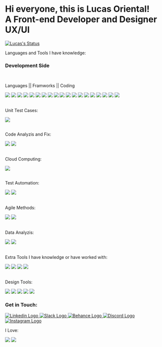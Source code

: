 # Hi everyone, this is Lucas Oriental! <br/> A Front-end Developer and Designer UX/UI

  [![Lucas's Status](https://github-readme-stats.vercel.app/api?username=lucasoriental)](https://github.com/lucasoriental/github-readme-stats)


<div>
  <p style="color:"red">Languages and Tools I have knowledge:</p>
  <div class="development">
      <h3>Development Side</h3>
    <div id="development-language-or-framework">
      <br/>
      <p>Languages || Framworks || Coding</p>
      <img src="https://img.shields.io/badge/React-20232A?style=for-the-badge&logo=react&logoColor=61DAFB"/>
      <img src="https://img.shields.io/badge/React_Router-CA4245?style=for-the-badge&logo=react-router&logoColor=white"/>
      <img src="https://img.shields.io/badge/axios-671ddf?&style=for-the-badge&logo=axios&logoColor=white"/>
      <img src="https://img.shields.io/badge/JavaScript-F7DF1E?style=for-the-badge&logo=javascript&logoColor=black"/>
      <img src="https://img.shields.io/badge/TypeScript-007ACC?style=for-the-badge&logo=typescript&logoColor=white"/>
      <img src="https://img.shields.io/badge/HTML5-E34F26?style=for-the-badge&logo=html5&logoColor=white"/>
      <img src="https://img.shields.io/badge/CSS3-1572B6?style=for-the-badge&logo=css3&logoColor=white"/>
      <img src="https://img.shields.io/badge/Sass-CC6699?style=for-the-badge&logo=sass&logoColor=white"/>
      <img src="https://img.shields.io/badge/Node.js-43853D?style=for-the-badge&logo=node.js&logoColor=white"/>
      <img src="https://img.shields.io/badge/MySQL-005C84?style=for-the-badge&logo=mysql&logoColor=white"/>
      <img src="https://img.shields.io/badge/React_Native-20232A?style=for-the-badge&logo=react&logoColor=61DAFB"/>
      <img src="https://img.shields.io/badge/Chart%20js-FF6384?style=for-the-badge&logo=chartdotjs&logoColor=white"/>
      <img src="https://img.shields.io/badge/GIT-E44C30?style=for-the-badge&logo=git&logoColor=white"/>
      <img src="https://img.shields.io/badge/npm-CB3837?style=for-the-badge&logo=npm&logoColor=white"/>
      <img src="https://img.shields.io/badge/conda-342B029.svg?&style=for-the-badge&logo=anaconda&logoColor=white"/>
      <img src="https://img.shields.io/badge/Visual_Studio_Code-0078D4?style=for-the-badge&logo=visual%20studio%20code&logoColor=white"/>
      <img src="https://img.shields.io/badge/PyCharm-000000.svg?&style=for-the-badge&logo=PyCharm&logoColor=white"/>
      <img src="https://img.shields.io/badge/Bootstrap-563D7C?style=for-the-badge&logo=bootstrap&logoColor=white"/>
      <img src="https://img.shields.io/badge/reveal%20js-F2E142?style=for-the-badge&logo=reveal.js&logoColor=000"/>
    </div>
    <div class="tests">
      <br/>
      <p>Unit Test Cases:</p>
      <img src="https://img.shields.io/badge/Jest-323330?style=for-the-badge&logo=Jest&logoColor=white"/>
    </div>
    <div class="code-fixes-analysis">
      <br/>
      <p>Code Analyzis and Fix:</p>
      <img src="https://img.shields.io/badge/SonarLint-CB2029?style=for-the-badge&logo=sonarlint&logoColor=white"/>
      <img src="https://img.shields.io/badge/eslint-3A33D1?style=for-the-badge&logo=eslint&logoColor=white"/>
    </div>
    <div class="cloud">
      <br/>
      <p>Cloud Computing:</p>
      <img src="https://img.shields.io/badge/Amazon_AWS-232F3E?style=for-the-badge&logo=amazon-aws&logoColor=white"/>
    </div>
    <div class="automation">
      <br/>
      <p>Test Automation:</p>
      <img src="https://img.shields.io/badge/Selenium-43B02A?style=for-the-badge&logo=Selenium&logoColor=white"/>
      <img src="https://img.shields.io/badge/Jenkins-D24939?style=for-the-badge&logo=Jenkins&logoColor=white"/>
    </div>
    <div class="agile">
      <br/>
      <p>Agile Methods:</p>
      <img src="https://img.shields.io/badge/Trello-0052CC?style=for-the-badge&logo=trello&logoColor=white"/>
      <img src="https://img.shields.io/badge/Jira-0052CC?style=for-the-badge&logo=Jira&logoColor=white"/>
    </div>
    <div class="dataAnalyzis">
    <br/>
      <p>Data Analyzis:</p>
      <img src="https://img.shields.io/badge/Sonarqube-5190cf?style=for-the-badge&logo=sonarqube&logoColor=white"/>
      <img src="https://img.shields.io/badge/Microsoft_Excel-217346?style=for-the-badge&logo=microsoft-excel&logoColor=white"/>
    </div>
    <div class="extra-tools">
      <br/>
      <p>Extra Tools I have knowledge or have worked with:</p>
      <img src="https://img.shields.io/badge/Microsoft_Word-2B579A?style=for-the-badge&logo=microsoft-word&logoColor=white"/>
      <img src="https://img.shields.io/badge/Notion-000000?style=for-the-badge&logo=notion&logoColor=white"/>
      <img src="https://img.shields.io/badge/Todoist-E44332?style=for-the-badge&logo=todoist&logoColor=white"/>
      <img src="https://img.shields.io/badge/VirtualBox-21416b?style=for-the-badge&logo=VirtualBox&logoColor=white"/>
    </div>
</div>
</div>
<div class="design">
  <br/> 
    <p>Design Tools:</p>
    <img src="https://img.shields.io/badge/Figma-F24E1E?style=for-the-badge&logo=figma&logoColor=white"/>
    <img src="https://img.shields.io/badge/Adobe%20XD-470137?style=for-the-badge&logo=Adobe%20XD&logoColor=#FF61F6">
    <img src="https://img.shields.io/badge/Material--UI-0081CB?style=for-the-badge&logo=material-ui&logoColor=white"/>
    <img src="https://img.shields.io/badge/Adobe%20Photoshop-31A8FF?style=for-the-badge&logo=Adobe%20Photoshop&logoColor=black"/>
    <img src="https://img.shields.io/badge/Adobe%20Lightroom-31A8FF?style=for-the-badge&logo=Adobe%20Lightroom&logoColor=white"/>
</div>
  


<div>
<h3>Get in Touch:</h3>
<a href="https://linkedin.com/in/lucas-oriental-dos-santos" target="_blank">
<img src="https://img.shields.io/badge/LinkedIn-0077B5?style=for-the-badge&logo=linkedin&logoColor=white" alt="Linkedin Logo" />
</a>

<a href="https://join.slack.com/t/slack-oke5742/shared_invite/zt-2gurz19tj-GXPlo1k572_oK1VchMHPvw" target="_blank">
<img src="https://img.shields.io/badge/Slack-4A154B?style=for-the-badge&logo=slack&logoColor=white" alt="Slack Logo" />
</a>

<a href="https://www.behance.net/lucasoriental" target="_blank">
<img src="https://img.shields.io/badge/-Behance-blue?style=for-the-badge&logo=behance&logoColor=white" alt="Behance Logo" />
</a>

<a href="https://discord.gg/EZEqgNTa5W" target="_blank">
<img src="https://img.shields.io/badge/Discord-7289DA?style=for-the-badge&logo=discord&logoColor=white" alt="Discord Logo" />
</a>

<a href="https://instagram.com/lucas_oriental" target="_blank">
<img src="https://img.shields.io/badge/Instagram-E4405F?style=for-the-badge&logo=instagram&logoColor=white" alt="Instagram Logo" />
</a>
</div> 

<div>
  <p>I Love:</p>
  <img src="https://img.shields.io/badge/Burger%20King-D62300?style=for-the-badge&logo=Burger%20King&logoColor=white"/>
  <img src="https://img.shields.io/badge/Spotify-1ED760?&style=for-the-badge&logo=spotify&logoColor=white"/>
</div>
